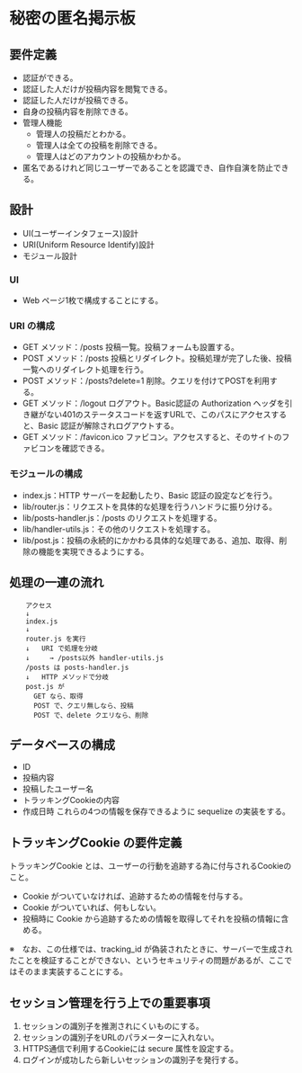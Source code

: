 # 秘密の匿名掲示板

## 要件定義
  - 認証ができる。
  - 認証した人だけが投稿内容を閲覧できる。
  - 認証した人だけが投稿できる。
  - 自身の投稿内容を削除できる。
  - 管理人機能
      - 管理人の投稿だとわかる。
      - 管理人は全ての投稿を削除できる。
      - 管理人はどのアカウントの投稿かわかる。
  - 匿名であるけれど同じユーザーであることを認識でき、自作自演を防止できる。

## 設計
  - UI(ユーザーインタフェース)設計
  - URI(Uniform Resource Identify)設計
  - モジュール設計

### UI
  - Web ページ1枚で構成することにする。

### URI の構成
  - GET メソッド：/posts  投稿一覧。投稿フォームも設置する。
  - POST メソッド：/posts  投稿とリダイレクト。投稿処理が完了した後、投稿一覧へのリダイレクト処理を行う。
  - POST メソッド：/posts?delete=1  削除。クエリを付けてPOSTを利用する。
  - GET メソッド：/logout  ログアウト。Basic認証の Authorization ヘッダを引き継がない401のステータスコードを返すURLで、このパスにアクセスすると、Basic 認証が解除されログアウトする。
  - GET メソッド：/favicon.ico  ファビコン。アクセスすると、そのサイトのファビコンを確認できる。

### モジュールの構成
  - index.js：HTTP サーバーを起動したり、Basic 認証の設定などを行う。
  - lib/router.js：リクエストを具体的な処理を行うハンドラに振り分ける。
  - lib/posts-handler.js：/posts のリクエストを処理する。
  - lib/handler-utils.js：その他のリクエストを処理する。
  - lib/post.js：投稿の永続的にかかわる具体的な処理である、追加、取得、削除の機能を実現できるようにする。

## 処理の一連の流れ
        アクセス
        ↓
        index.js 
        ↓ 
        router.js を実行
        ↓   URI で処理を分岐
        ↓     → /posts以外 handler-utils.js 
        /posts は posts-handler.js 
        ↓   HTTP メソッドで分岐
        post.js が
          GET なら、取得
          POST で、クエリ無しなら、投稿
          POST で、delete クエリなら、削除

## データベースの構成
  - ID
  - 投稿内容
  - 投稿したユーザー名
  - トラッキングCookieの内容
  - 作成日時
  これらの4つの情報を保存できるように sequelize の実装をする。

## トラッキングCookie の要件定義
  トラッキングCookie とは、ユーザーの行動を追跡する為に付与されるCookieのこと。
  - Cookie がついていなければ、追跡するための情報を付与する。
  - Cookie がついていれば、何もしない。
  - 投稿時に Cookie から追跡するための情報を取得してそれを投稿の情報に含める。

  ※　なお、この仕様では、tracking_id が偽装されたときに、サーバーで生成されたことを検証することができない、というセキュリティの問題があるが、ここではそのまま実装することにする。
  
## セッション管理を行う上での重要事項
  1. セッションの識別子を推測されにくいものにする。
  1. セッションの識別子をURLのパラメーターに入れない。
  1. HTTPS通信で利用するCookieには secure 属性を設定する。
  1. ログインが成功したら新しいセッションの識別子を発行する。
  

